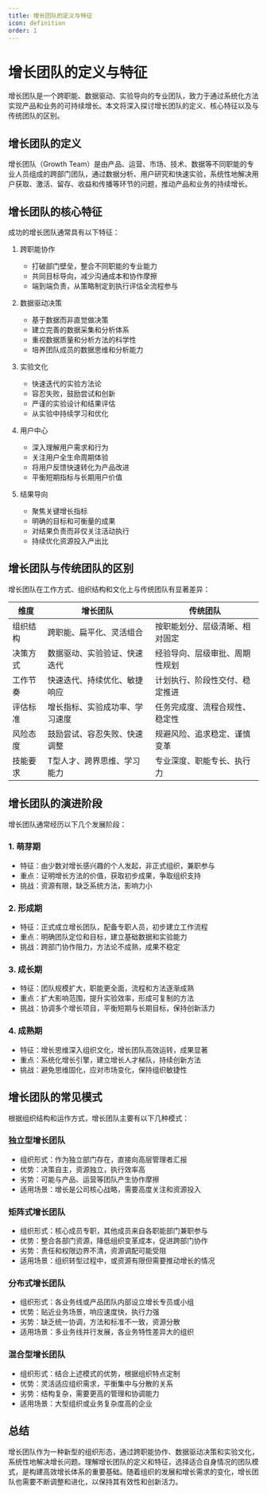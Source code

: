 ```yaml
---
title: 增长团队的定义与特征
icon: definition
order: 1
---
```


# 增长团队的定义与特征

增长团队是一个跨职能、数据驱动、实验导向的专业团队，致力于通过系统化方法实现产品和业务的可持续增长。本文将深入探讨增长团队的定义、核心特征以及与传统团队的区别。

## 增长团队的定义

增长团队（Growth Team）是由产品、运营、市场、技术、数据等不同职能的专业人员组成的跨部门团队，通过数据分析、用户研究和快速实验，系统性地解决用户获取、激活、留存、收益和传播等环节的问题，推动产品和业务的持续增长。

## 增长团队的核心特征

成功的增长团队通常具有以下特征：

1. 跨职能协作
   - 打破部门壁垒，整合不同职能的专业能力
   - 共同目标导向，减少沟通成本和协作摩擦
   - 端到端负责，从策略制定到执行评估全流程参与

2. 数据驱动决策
   - 基于数据而非直觉做决策
   - 建立完善的数据采集和分析体系
   - 重视数据质量和分析方法的科学性
   - 培养团队成员的数据思维和分析能力

3. 实验文化
   - 快速迭代的实验方法论
   - 容忍失败，鼓励尝试和创新
   - 严谨的实验设计和结果评估
   - 从实验中持续学习和优化

4. 用户中心
   - 深入理解用户需求和行为
   - 关注用户全生命周期体验
   - 将用户反馈快速转化为产品改进
   - 平衡短期指标与长期用户价值

5. 结果导向
   - 聚焦关键增长指标
   - 明确的目标和可衡量的成果
   - 对结果负责而非仅关注活动执行
   - 持续优化资源投入产出比

## 增长团队与传统团队的区别

增长团队在工作方式、组织结构和文化上与传统团队有显著差异：

| 维度 | 增长团队 | 传统团队 |
|-----|---------|---------|
| 组织结构 | 跨职能、扁平化、灵活组合 | 按职能划分、层级清晰、相对固定 |
| 决策方式 | 数据驱动、实验验证、快速迭代 | 经验导向、层级审批、周期性规划 |
| 工作节奏 | 快速迭代、持续优化、敏捷响应 | 计划执行、阶段性交付、稳定推进 |
| 评估标准 | 增长指标、实验成功率、学习速度 | 任务完成度、流程合规性、稳定性 |
| 风险态度 | 鼓励尝试、容忍失败、快速调整 | 规避风险、追求稳定、谨慎变革 |
| 技能要求 | T型人才、跨界思维、学习能力 | 专业深度、职能专长、执行力 |

## 增长团队的演进阶段

增长团队通常经历以下几个发展阶段：

### 1. 萌芽期
- 特征：由少数对增长感兴趣的个人发起，非正式组织，兼职参与
- 重点：证明增长方法的价值，获取初步成果，争取组织支持
- 挑战：资源有限，缺乏系统方法，影响力小

### 2. 形成期
- 特征：正式成立增长团队，配备专职人员，初步建立工作流程
- 重点：明确团队定位和目标，建立基础数据和实验能力
- 挑战：跨部门协作阻力，方法论不成熟，成果不稳定

### 3. 成长期
- 特征：团队规模扩大，职能更全面，流程和方法逐渐成熟
- 重点：扩大影响范围，提升实验效率，形成可复制的方法
- 挑战：协调多个增长项目，平衡短期与长期目标，保持创新活力

### 4. 成熟期
- 特征：增长思维深入组织文化，增长团队高效运转，成果显著
- 重点：系统化增长引擎，建立增长人才梯队，持续创新方法
- 挑战：避免思维固化，应对市场变化，保持组织敏捷性

## 增长团队的常见模式

根据组织结构和运作方式，增长团队主要有以下几种模式：

### 独立型增长团队
- 组织形式：作为独立部门存在，直接向高层管理者汇报
- 优势：决策自主，资源独立，执行效率高
- 劣势：可能与产品、运营等团队产生协作摩擦
- 适用场景：增长是公司核心战略，需要高度关注和资源投入

### 矩阵式增长团队
- 组织形式：核心成员专职，其他成员来自各职能部门兼职参与
- 优势：整合各部门资源，降低组织变革成本，促进跨部门协作
- 劣势：责任和权限边界不清，资源调配可能受阻
- 适用场景：组织转型过程中，或资源有限但需要推动增长的情况

### 分布式增长团队
- 组织形式：各业务线或产品团队内部设立增长专员或小组
- 优势：贴近业务场景，响应速度快，执行力强
- 劣势：缺乏统一协调，方法和标准不一致，资源分散
- 适用场景：多业务线并行发展，各业务特性差异大的组织

### 混合型增长团队
- 组织形式：结合上述模式的优势，根据组织特点定制
- 优势：灵活适应组织需求，平衡集中与分散的关系
- 劣势：结构复杂，需要更高的管理和协调能力
- 适用场景：大型组织或业务复杂度高的企业

## 总结

增长团队作为一种新型的组织形态，通过跨职能协作、数据驱动决策和实验文化，系统性地解决增长问题。理解增长团队的定义和特征，选择适合自身情况的团队模式，是构建高效增长体系的重要基础。随着组织的发展和增长需求的变化，增长团队也需要不断调整和进化，以保持其有效性和创新活力。